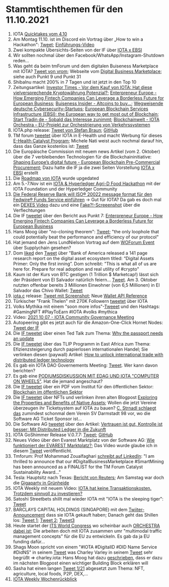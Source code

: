 # Stammtischthemen für den 11.10.2021

1.  IOTA [Quicktakes vom 4.10](https://www.youtube.com/watch?v=Dw_CZYoq-Gs)
2.  Am Montag 11.10. ist im Discord ein Vortrag über „How to win a Hackathon": [Tweet](https://twitter.com/IOTAXTeams/status/1445039733420314626); [Einführungs-Video](https://www.youtube.com/watch?v=7QPlMZLLgeg)
3.  Zwei kompakte Übersichts-Seiten von der IF über [IOTA x EBSI](https://ec.europa.eu/newsroom/dae/redirection/document/79732)
4.  Wir sollten nochmal über den Facebook/WhatsApp/Instagram-Shutdown reden...
5.  Was geht da beim tmForum und dem digitalen Buiseness Marketplace mit IOTA? [Tweet von vrom](https://twitter.com/Vrom14286662/status/1445212978920493057?s=20); Webseite vom [Digital Business Marketplace](https://dbm4.net/); siehe auch Punkt 9 und Punkt 31
6.  ShibaInu macht 200% in 7 Tagen und ist jetzt in den Top 10
7.  Zeitungsartikel: [Investor Times - Vor dem Kauf von IOTA: Hat diese vielversprechende Kryptowährung Potenzial?](https://investortimes.com/de/iota-kaufen/?amp); [Enterpreneur Europe - How Emerging Fintech Companies Can Leverage a Borderless Future for European Business](https://www.entrepreneur.com/article/386166); [Buiseness Insider - Altcoins to buy...](https://www.businessinsider.com/altcoins-to-buy-bitcoin-ether-blockchain-digital-assets-undervalued-bofa-2021-10); [Wegweisende deutsche Cybersecurity-Startups](https://www.security-insider.de/wegweisende-deutsche-cybersecurity-startups-a-1060266/); [European Blockchain Services Infrastructure (EBSI): the European way to get most out of Blockchain](https://www.finextra.com/blogposting/20963/european-blockchain-services-infrastructure-ebsi-the-european-way-to-get-most-out-of-blockchain); [Start Tradin de - Sobald das Interesse zunimmt](https://www.start-trading.de/2021/10/10/iota-sobald-das-interesse-zunimmt/); [Blockchainwelt - IOTA Orchestra – EU-Projekt zur Orchestrierung von Verkehrssystemen](https://blockchainwelt.de/iota-orchestra/)
8.  IOTA.php release: [Tweet von Stefan Braun](https://twitter.com/IOTAphp/status/1445393444025901070?s=20); [GitHub](https://github.com/iota-community/iota.php)
9.  TM forum [tweetet](https://twitter.com/tmforumorg/status/1445238578158702594?s=20) über IOTA in E-Health und macht Werbung für dieses [E-Health Catalyst Program](https://myaccount.tmforum.org/networks/9176/index.html); Michele Nati weist auch nochmal darauf hin, dass das Ganze kostenlos ist: [Tweet](https://twitter.com/michelenati/status/1445660521433235461?s=20)
10.  Die Europäische Commission mit neuem news Artikel (vom 2. Oktober) über die 7 verbleibenden Technologien für die Blockchaininitiative: [Shaping Europe’s digital future - European Blockchain Pre-Commercial Procurement](https://digital-strategy.ec.europa.eu/en/news/european-blockchain-pre-commercial-procurement); Dazu hatte die IF ja die zwei Seiten Vorstellung [IOTA x EBSI](https://ec.europa.eu/newsroom/dae/redirection/document/79732) erstellt
11.  Die [Roadmap von IOTA](https://roadmap.iota.org/) wurde upgedated
12.  Am 5.-7.Nov ist ein [IOTA & Hyperledger Agri-D Food Hackathon](https://hack.agri-d.org/docs/about-the-hack/) mit der IOTA Foundation und der Hyperledger Community
13.  [Die Federal Reserve Bank will ISO® 20022 message format für den Fedwire® Funds Service einführen](https://www.federalreserve.gov/newsevents/pressreleases/other20211004a.htm) -> Gut für IOTA? Da gab es doch mal ein [DEXES Video](https://www.youtube.com/watch?v=QUBVWOZb9xY&t=1811s) dazu und eine [Fake?!-Screeenshot](https://twitter.com/777Libertas/status/1445320506261921795?s=20) über die Verflechtungen
14.  Die IF [tweetet](https://twitter.com/iota/status/1445664364745297929?s=20) über den Bericht aus Punkt 7: [Enterpreneur Europe - How Emerging Fintech Companies Can Leverage a Borderless Future for European Business](https://www.entrepreneur.com/article/386166)
15.  Hans Moog über "no-cloning theorem": [Tweet](https://twitter.com/hus_qy/status/1445646886950432769?s=20); "the only loophole that could potentially beat the performance and efficiency of our protocol"
16.  Hat jemand den Jens LundNielson Vortrag auf dem [WOForum Event](https://twitter.com/iota/status/1439831803238494211?s=20) über Supplychain gesehen?
17.  Dom [liked](https://twitter.com/DomSchiener/status/1445732546373881856?s=20) den [Tweet](https://twitter.com/PastryEth/status/1445565755534184452?s=20) über "Bank of America released a 141 page research report on the digital asset ecosystem titled: “Digital Assets Primer: Only the first inning”. Dom schreibt: "This is what all of us are here for. Prepare for real adoption and real utility of #crypto"
18.  Kaum ist der Kurs von BTC gestigen (1 Trillion $ Marketcap!) lässt sich der Präsident von El Salvador natürlich feiern... [Tweet](https://twitter.com/nayibbukele/status/1445770218597326856?s=20). Am 3. Oktober nutzten offenbar bereits 3 Millionen Einwohner (von 6,5 Millionen) in El Salvador das Chivo Wallet: [Tweet](https://twitter.com/nayibbukele/status/1444775650292899840?s=20)
19.  [iota.c](https://github.com/iotaledger/iota.c/releases/tag/v0.3.0) release: [Tweet mit Screenshot](https://twitter.com/Vrom14286662/status/1445875422114185216?s=20); Neue [Wallet API Reference](https://iota-c-client.readthedocs.io/en/latest/api/wallet.html#c.mnemonic_to_seed)
20.  Türkischer "Frank Thelen" mit 270K Followern [tweetet](https://twitter.com/ErkinSahinoz/status/1445600592890515456?s=20) über IOTA
21.  Volks Mythika mit einem "soon more infos"-[Tweeet](https://twitter.com/volksmythica/status/1445040482577440779?s=20) und den Hashtags: #GamingNFT #PlayToEarn #IOTA #volks #mythica 
22.  Video: [2021 10 07 - IOTA Community Governance Meeting](https://www.youtube.com/watch?v=zk4oPGfNpiQ)
23.  Autopeering gibt es jetzt auch für die Amazon-One-Click Hornet Nodes: [Tweet der IF](https://twitter.com/iota/status/1446106319476330505?s=20)
24.  Die [IF tweetet](https://twitter.com/iota/status/1446022611037790208?s=20) über einen Ted Talk zum Thema: [Why the passport needs an update](https://www.ted.com/talks/karoli_hindriks_why_the_passport_needs_an_upgrade?utm_campaign=tedspread&utm_medium=referral&utm_source=tedcomshare#t-3188)
25.  Die [IF tweetet](https://twitter.com/iota/status/1445781178498179073?s=20) über das TLIP Programm in East Africa zum Thema: Efizienzsteigerung durch papierlosen internationalen Handel; Sie verlinken diesen (paywall) Artikel: [How to unlock international trade with distributed ledger technology](https://apolitical.co/solution-articles/en/how-to-unlock-international-trade-with-distributed-ledger-technology)
26.  Es gab ein IOTA DAO Governements Meeting: [Tweet](https://twitter.com/gregmart/status/1445770650681950212?s=20). Wer kann davon berichten?
27.  Es gab eine [PODIUMSDISKUSSION MIT EDAG UND IOTA "COMPUTER ON WHEELS"](https://www.edag.com/de/iaa-tech-talks#c22452). Hat die jemand angeschaut?
28.  Die [IF tweetet](https://twitter.com/iota/status/1446448508391862273?s=20) über ein PDF vom Institut für den öffentlichen Sektor: [Blockchain im öffentlichen Sektor](https://publicgovernance.de/media/PolicyPaper_Blockchain.pdf)
29.  Die [IF tweetet](https://twitter.com/iota/status/1446445557124407297?s=20) über NFTs und verlinken ihren alten Blogpost [Exploring the Properties and Benefits of Native Assets](https://blog.iota.org/exploring-the-properties-and-benefits-of-native-assets/); Wollen die jetzt Vereine überzeugen ihr Ticketsystem auf IOTA zu bauen? [C. Strnadl schlaegt das](https://twitter.com/archimate/status/1446513333520191488?s=20) zumindest schonmal dem Verein SV Darmstadt 98 vor, wo die Software AG Ticket Sponsor ist...
30.  Die Software AG [tweetet](https://twitter.com/softwareag_d/status/1446099492793683968?s=28) über den Artikel: [Vertrauen ist gut, Kontrolle ist besser: Mit Distributed Ledger in die Zukunft](https://www.sysbus.eu/?p=19609)
31.  IOTA GoShimmer Release V.0.7.7: [Tweet](https://twitter.com/Phylo79288735/status/1446795052852789251?s=20); [GitHub](https://github.com/iotaledger/goshimmer)
32.  Neues Video über den Evarest Marktplatz von der Software AG: [Wie funktioniert der EVAREST Marktplatz?](https://www.youtube.com/watch?v=LGvG5GMEfrI&t=6s); Das Video wurde glaube ich in diesem [Tweet](https://twitter.com/GabrieleStrobel/status/1446418084844253188?s=20) veröffentlicht.
33. Tmforum: Prof Mohammad Zoualfaghari [schreibt auf LinkedIn](https://www.linkedin.com/posts/zoualfaghari_digitalbusinessmarketplace-smartmining-activity-6851907311636623360-WaCM/): "I am thrilled to announce that our #DigitalBusinessMarketplace #SmartMining has been announced as a FINALIST for the TM Forum Catalyst Sustainability Award..."
34. Tesla: Hauptsitz nach Texas: [Bericht von Reuters](https://www.reuters.com/business/autos-transportation/tesla-moving-headquarters-austin-texas-says-ceo-musk-2021-10-07/); Am Samstag war doch die [Gigaparty in Grünheide](https://plus.tagesspiegel.de/berlin/gigaparty-mit-chef-tesla-feiert-tag-der-offenen-tuer-in-gruenheide-273070.html?s=09)
35. IOTA Weekly mit neuem Video: [IOTA hat keine Transaktionskosten. Trotzdem sinnvoll zu investieren?](https://youtu.be/PDIhCMx7DV8) 
36. Satoshi Streetbets shillt mal wieder IOTA mit "IOTA is the sleeping tiger": [Tweet](https://twitter.com/SatoshiStBets/status/1447347088870805509?s=20)
37. BARCLAYS CAPITAL HOLDINGS (SINGAPORE) mit dem [Twiiter-Announcement](https://twitter.com/barkleycapital/status/1447354224526782468?s=20) dass sie IOTA gekauft haben; Danach geht das Shillen los: [Tweet 1](https://twitter.com/barkleycapital/status/1447428795913228296?s=20); [Tweet 2](https://twitter.com/barkleycapital/status/1447432005797351426?s=20); [Tweet3](https://twitter.com/barkleycapital/status/1447439041314504708?s=20)
38. Heute startet der [ITS World Congress](https://itsworldcongress.com/?cookie-state-change=1633927815693) wo scheinbar auch [ORCHESTRA dabei ist](https://orchestra2020.eu/events/); Die arbeiten doch mit IOTA zusammen umr "multimodal traffic management concepts" für die EU zu entwickeln. Es gab da ja EU funding dafür...
39. Shags Moon spricht von einem "#IOTA #DigitalID #DID Name Service #DidNS" in seinem [Tweet](https://twitter.com/bodlandhodl/status/1446582879299923971?s=20) was Charley Varley in seinem [Tweet](https://twitter.com/c_varley/status/1447185968067457028?s=20) sehr begrüßt => charley.iota: Hans Moog hat dazu [geschrieben](https://twitter.com/hus_qy/status/1446826085426020357?s=20), dass er dazu im nächsten Blogpost einen wichtiger Building Block erklären will
40. Sasha hat einen langen [Tweet 1/21](https://twitter.com/sascha1337/status/1446759657674997760?s=20) abgesetzt zum Thema: NFT, agriculture, local foods, P2P, DEX,... 
41. [IOTA Weekly Wochenrückblick](https://www.iota-talk.com/index.php?article-amp/126-wochenr%C3%BCckblick-vom-3-bis-9-oktober-2021/)

